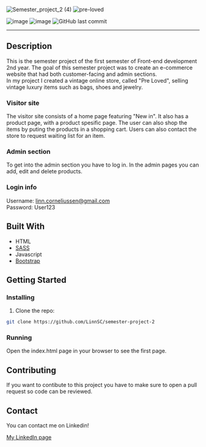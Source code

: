 ![Semester_project_2 (4)](https://user-images.githubusercontent.com/71352428/171919303-e3298973-6e5d-4fc1-8642-63ae96e38e5b.png)
![pre-loved](https://user-images.githubusercontent.com/71352428/171909716-b1ffa135-5862-410c-a788-c03602616f2c.JPG)

![image](https://user-images.githubusercontent.com/71352428/171911479-56f45284-a2ad-4206-b5d8-3b357da52020.png)
![image](https://user-images.githubusercontent.com/71352428/171911595-cbc81901-88bc-41b7-acd2-702126513274.png)
![GitHub last commit](https://img.shields.io/github/last-commit/LinnSC/semester-project-2)

---

## Description

This is the semester project of the first semester of Front-end development 2nd year. The goal of this semester project was to create an e-commerce website that had both customer-facing and admin sections.
<br>
In my project I created a vintage online store, called "Pre Loved", selling vintage luxury items such as bags, shoes and jewelry. 
<br>

### Visitor site
The visitor site consists of a home page featuring "New in". It also has a product page, with a product spesific page. The user can also shop the items by puting the products in a shopping cart. Users can also contact the store to request waiting list for an item. 

### Admin section
To get into the admin section you have to log in. In the admin pages you can add, edit and delete products. 

### Login info
Username: linn.corneliussen@gmail.com <br>
Password: User123


## Built With

- HTML
- [SASS](https://sass-lang.com)
- Javascript
- [Bootstrap](https://getbootstrap.com)

## Getting Started

### Installing

1. Clone the repo:

```bash
git clone https://github.com/LinnSC/semester-project-2

```

### Running

Open the index.html page in your browser to see the first page.


## Contributing

If you want to contibute to this project you have to make sure to open a pull request so code can be reviewed.

## Contact

You can contact me on Linkedin!

[My LinkedIn page](https://www.linkedin.com/in/linn-corneliussen-246b0b56/)



